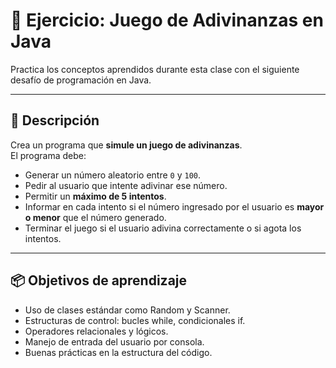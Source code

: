 # 🎯 Ejercicio: Juego de Adivinanzas en Java

Practica los conceptos aprendidos durante esta clase con el siguiente desafío de programación en Java.

---

## 📝 Descripción

Crea un programa que **simule un juego de adivinanzas**.  
El programa debe:

- Generar un número aleatorio entre `0` y `100`.
- Pedir al usuario que intente adivinar ese número.
- Permitir un **máximo de 5 intentos**.
- Informar en cada intento si el número ingresado por el usuario es **mayor o menor** que el número generado.
- Terminar el juego si el usuario adivina correctamente o si agota los intentos.

---

## 📦 Objetivos de aprendizaje

- Uso de clases estándar como Random y Scanner.
- Estructuras de control: bucles while, condicionales if.
- Operadores relacionales y lógicos.
- Manejo de entrada del usuario por consola.
- Buenas prácticas en la estructura del código.
